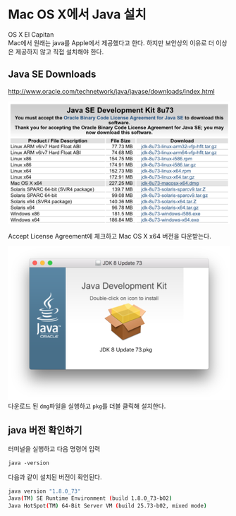 # Mac OS X에서 Java 설치
OS X El Capitan   
Mac에서 원래는 java를 Apple에서 제공했다고 한다. 하지만 보안상의 이유로 더 이상은 제공하지 않고 직접 설치해야 한다.  

## Java SE Downloads  

http://www.oracle.com/technetwork/java/javase/downloads/index.html  

![javaSE](../img/install-java/javaSE.png)  

Accept License Agreement에 체크하고 Mac OS X x64 버전을 다운받는다.  

![dmg](../img/install-java/dmg.png)  
다운로드 된 `dmg`파일을 실행하고 `pkg`를 더블 클릭해 설치한다.   

## java 버전 확인하기  

터미널을 실행하고 다음 명령어 입력  
```
java -version 
```  

다음과 같이 설치된 버전이 확인된다.  
```bash  
java version "1.8.0_73"
Java(TM) SE Runtime Environment (build 1.8.0_73-b02)
Java HotSpot(TM) 64-Bit Server VM (build 25.73-b02, mixed mode)
```  





